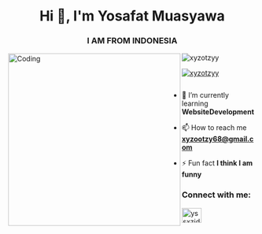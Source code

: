 <h1 align="center">Hi 👋, I'm Yosafat Muasyawa</h1>
<h3 align="center">I AM FROM INDONESIA</h3>
<img align="left" alt="Coding" width="350" src="https://user-images.githubusercontent.com/74038190/212748842-9fcbad5b-6173-4175-8a61-521f3dbb7514.gif">

<p align="left"> <img src="https://komarev.com/ghpvc/?username=xyzotzyy&label=Profile%20views&color=0e75b6&style=flat" alt="xyzotzyy" /> </p>

<p align="left"> <a href="https://github.com/ryo-ma/github-profile-trophy"><img src="https://github-profile-trophy.vercel.app/?username=xyzotzyy" alt="xyzotzyy" /></a> </p>

<p align="left"> <a href="https://twitter.com/" target="blank"><img src="https://img.shields.io/twitter/follow/?logo=twitter&style=for-the-badge" alt="" /></a> </p>

- 🌱 I’m currently learning **WebsiteDevelopment**

- 📫 How to reach me **xyzootzy68@gmail.com**

- ⚡ Fun fact **I think I am funny**

<h3 align="left">Connect with me:</h3>
<p align="left">
<a href="https://instagram.com/yssxzid" target="blank"><img align="center" src="https://raw.githubusercontent.com/rahuldkjain/github-profile-readme-generator/master/src/images/icons/Social/instagram.svg" alt="yssxzid" height="30" width="40" /></a>
</p>
